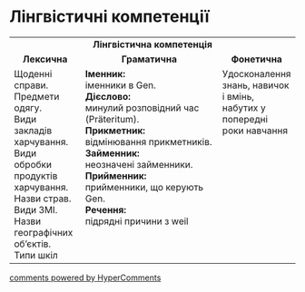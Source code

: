 <div id="hypercomments_widget" class="js-hypercomments-widget invisible"></div>

# Лінгвістичні компетенції


<table>
  <tr>
    <td align="center" colspan="3"><b>Лінгвістична компетенція</b></td>
  </tr>
            <tr>
                <td align="center"><b>Лексична</b></td>
                <td align="center"><b>Граматична</b></td>
                <td align="center"><b>Фонетична</b></td>
            </tr>
            <tr>
                <td width="25%" style="vertical-align:top !important;">
Щоденні справи.<br>
Предмети одягу.<br>
Види закладів харчування.<br>
Види обробки продуктів харчування.<br>
Назви страв.<br>
Види ЗМІ.<br>
Назви географічних об’єктів.<br>
Типи шкіл</td>
<td width="50%" style="vertical-align:top !important;">
<b>Іменник:</b> <br>
іменники в Gen.<br>
<b>Дієслово:</b><br>
минулий розповідний час (Präteritum).<br>
<b>Прикметник:</b><br>
відмінювання прикметників.<br>
<b>Займенник:</b><br>
неозначені займенники.<br>
<b>Прийменник:</b><br>
прийменники, що керують Gen.<br>
<b>Речення:</b><br>
підрядні причини з weil
</td>
<td width="25%" style="vertical-align:top !important;">Удосконалення знань, навичок і вмінь, набутих у попередні роки навчання</td>
            </tr>
</table>

<div class="js-hypercomments-container">
    <a href="http://hypercomments.com" class="hc-link" title="comments widget">comments powered by HyperComments</a>
</div>